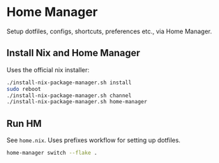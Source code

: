 # Home Manager

Setup dotfiles, configs, shortcuts, preferences etc., via Home Manager.

## Install Nix and Home Manager

Uses the official nix installer:
```bash
./install-nix-package-manager.sh install
sudo reboot
./install-nix-package-manager.sh channel
./install-nix-package-manager.sh home-manager
```

## Run HM
See `home.nix`.
Uses prefixes workflow for setting up dotfiles.

```bash
home-manager switch --flake .
```
